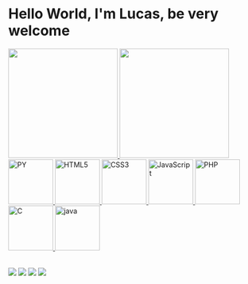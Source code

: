 # Hello World, I'm Lucas, be very welcome

<table>
  <a href="https://github.com/lu0ck">
  <img height="220em" src="https://github-readme-stats.vercel.app/api?username=lu0ck&show_icons=true&theme=great-gatsby&include_all_commits=true&count_private=true"/>
 <!-- <img height="180em" src="https://github-readme-stats.vercel.app/api/top-langs/?username=lu0ck&layout=compact&langs_count=6&theme=highcontrast"/> -->
  <img height="220em" src="https://github-readme-stats.vercel.app/api/top-langs/?username=lu0ck&theme=great-gatsby"/>  
  <img src="https://cdn.jsdelivr.net/gh/devicons/devicon@latest/icons/python/python-original.svg" width="90" alt="PY"> 
  <img src="https://cdn.jsdelivr.net/gh/devicons/devicon@latest/icons/html5/html5-plain-wordmark.svg" width="90" alt="HTML5">   
  <img src="https://img.icons8.com/color/2x/css3.png" width="90" alt="CSS3">
  <img src="https://static.vecteezy.com/system/resources/previews/027/127/560/non_2x/javascript-logo-javascript-icon-transparent-free-png.png" width="90" alt="JavaScript">
  <img src="https://cdn.jsdelivr.net/gh/devicons/devicon@latest/icons/php/php-original.svg" width="90" alt="PHP">
  <img src="https://cdn.jsdelivr.net/gh/devicons/devicon@latest/icons/c/c-original.svg" width="90" alt="C">
  <img src="https://cdn.jsdelivr.net/gh/devicons/devicon@latest/icons/java/java-original-wordmark.svg" width="90" alt="java">
</table>

<div> 
  <a href="https://www.youtube.com/@Loki_Rider" target="_blank"><img src="https://img.shields.io/badge/YouTube-FF0000?style=for-the-badge&logo=youtube&logoColor=white" target="_blank"></a>
  <a href = "mailto: lucaspaixaoprofissional@gmail.com"><img src="https://img.shields.io/badge/-Gmail-%23333?style=for-the-badge&logo=gmail&logoColor=white" target="_blank"></a>
  <a href="https://www.linkedin.com/in/lucaspaixao-dev" target="_blank"><img src="https://img.shields.io/badge/-LinkedIn-%230077B5?style=for-the-badge&logo=linkedin&logoColor=white" target="_blank"></a> 
  <a href="" target="_blank"><img src="https://img.shields.io/badge/website-000000?style=for-the-badge&logo=About.me&logoColor=white" target="_blank"></a>
</div>
